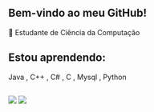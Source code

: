 ## Bem-vindo ao meu GitHub! 



 📖 Estudante de Ciência da Computação
 
 

## Estou aprendendo: 

Java , C++ , C# , C , Mysql , Python 

##

<div> 
  <a href="https://www.instagram.com/rogerpalma_/?utm_medium" target="_blank"><img src="https://img.shields.io/badge/-Instagram-%23E4405F?style=for-the-badge&logo=instagram&logoColor=white" target="_blank"></a>
  <a href = "rogerdapalma@gmail.com"><img src="https://img.shields.io/badge/-Gmail-%23333?style=for-the-badge&logo=gmail&logoColor=white" target="_blank"></a>
  
</div>





 

